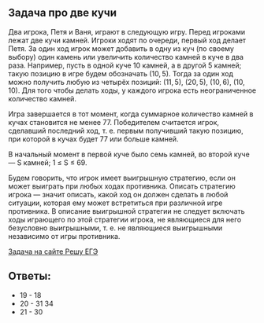 ## Задача про две кучи

Два игрока, Петя и Ваня, играют в следующую игру. Перед игроками лежат две кучи камней. Игроки ходят по очереди, первый ход делает Петя. За один ход игрок может добавить в одну из куч (по своему выбору) один камень или увеличить количество камней в куче в два раза. Например, пусть в одной куче 10 камней, а в другой 5 камней; такую позицию в игре будем обозначать (10, 5). Тогда за один ход можно получить любую из четырёх позиций: (11, 5), (20, 5), (10, 6), (10, 10). Для того чтобы делать ходы, у каждого игрока есть неограниченное количество камней.

Игра завершается в тот момент, когда суммарное количество камней в кучах становится не менее 77. Победителем считается игрок, сделавший последний ход, т. е. первым получивший такую позицию, при которой в кучах будет 77 или больше камней.

В начальный момент в первой куче было семь камней, во второй куче — S камней; 1 ≤ S ≤ 69.

Будем говорить, что игрок имеет выигрышную стратегию, если он может выиграть при любых ходах противника. Описать стратегию игрока — значит описать, какой ход он должен сделать в любой ситуации, которая ему может встретиться при различной игре противника. В описание выигрышной стратегии не следует включать ходы играющего по этой стратегии игрока, не являющиеся для него безусловно выигрышными, т. е. не являющиеся выигрышными независимо от игры противника.

[Задача на сайте Решу ЕГЭ](https://inf-ege.sdamgia.ru/problem?id=27416)

## Ответы: 
* 19 - 18
* 20 - 31 34
* 21 - 30